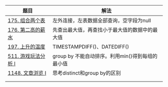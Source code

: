 |题目|解法|
|---|---|
|[175. 组合两个表](https://leetcode.cn/problems/combine-two-tables/)|左外连接，左表数据全部查询，空字段为null|
|[176. 第二高的薪水](https://leetcode.cn/problems/second-highest-salary/)|先查出最大值，再查找小于最大值的数据中的最大值|
| [197. 上升的温度](https://leetcode.cn/problems/rising-temperature/)  |TIMESTAMPDIFF()、DATEDIFF()|
| [511. 游戏玩法分析 I](https://leetcode.cn/problems/game-play-analysis-i/)  |group by 不能自动排序。利用min()得到每组的最小值|
|[  1148. 文章浏览 I ](https://leetcode.cn/problems/article-views-i/)|思考distinct和group by的区别|
|   |   |
|   |   |





